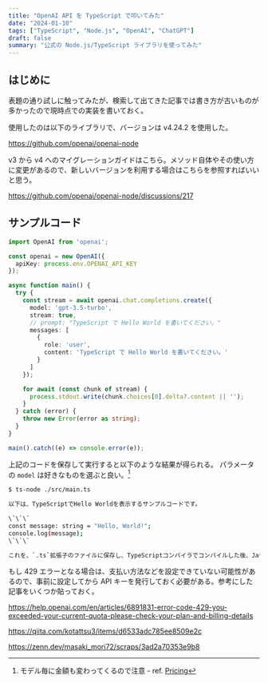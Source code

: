 ```yaml
---
title: "OpenAI API を TypeScript で叩いてみた"
date: "2024-01-10"
tags: ["TypeScript", "Node.js", "OpenAI", "ChatGPT"]
draft: false
summary: "公式の Node.js/TypeScript ライブラリを使ってみた"
---
```


## はじめに

表題の通り試しに触ってみたが、検索して出てきた記事では書き方が古いものが多かったので現時点での実装を書いておく。

使用したのは以下のライブラリで、バージョンは v4.24.2 を使用した。

https://github.com/openai/openai-node

v3 から v4 へのマイグレーションガイドはこちら。メソッド自体やその使い方に変更があるので、新しいバージョンを利用する場合はこちらを参照すればいいと思う。

https://github.com/openai/openai-node/discussions/217

## サンプルコード

```ts:main.ts showLineNumbers
import OpenAI from 'openai';

const openai = new OpenAI({
  apiKey: process.env.OPENAI_API_KEY
});

async function main() {
  try {
    const stream = await openai.chat.completions.create({
      model: 'gpt-3.5-turbo',
      stream: true,
      // prompt: "TypeScript で Hello World を書いてください。"
      messages: [
        {
          role: 'user',
          content: 'TypeScript で Hello World を書いてください。'
        }
      ]
    });

    for await (const chunk of stream) {
      process.stdout.write(chunk.choices[0].delta?.content || '');
    }
  } catch (error) {
    throw new Error(error as string);
  }
}

main().catch((e) => console.error(e));
```

上記のコードを保存して実行すると以下のような結果が得られる。
パラメータの `model` は好きなものを選ぶと良い。[^1]

```sh
$ ts-node ./src/main.ts

以下は、TypeScriptでHello Worldを表示するサンプルコードです。

\`\`\`
const message: string = "Hello, World!";
console.log(message);
\`\`\`

これを、`.ts`拡張子のファイルに保存し、TypeScriptコンパイラでコンパイルした後、JavaScriptファイルとして実行すると、"Hello, World!"というメッセージが表示されます。%
```

もし 429 エラーとなる場合は、支払い方法などを設定できていない可能性があるので、事前に設定してから API キーを発行しておく必要がある。参考にした記事をいくつか貼っておく。

https://help.openai.com/en/articles/6891831-error-code-429-you-exceeded-your-current-quota-please-check-your-plan-and-billing-details

https://qiita.com/kotattsu3/items/d6533adc785ee8509e2c

https://zenn.dev/masaki_mori72/scraps/3ad2a70353e9b8

[^1]: モデル毎に金額も変わってくるので注意 - ref. [Pricing](https://openai.com/pricing)

